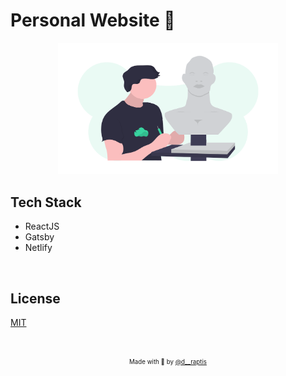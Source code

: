 # Personal Website :metal:
 
<p align="center">
  <img src="assets/me.png" width="70%">
</p>

## Tech Stack
   - ReactJS 
   - Gatsby
   - Netlify

&nbsp;

## License

[MIT](https://en.wikipedia.org/wiki/MIT_License)

&nbsp;

<p align="center">
<sub><sup>Made with 🤘 by <a href="https://twitter.com/d__raptis">@d__raptis</a></sup></sub>
</p>
